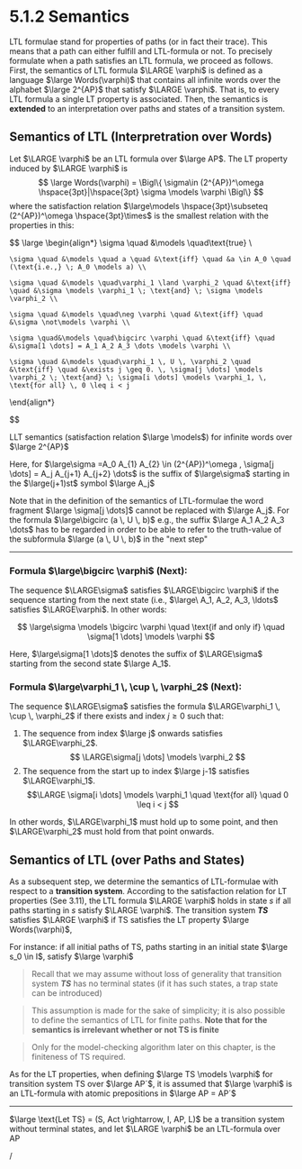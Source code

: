 # 5.1.2 Semantics

LTL formulae stand for properties of paths (or in fact their trace). This means that a path can either fulfill and LTL-formula or not. To precisely formulate when a path satisfies an LTL formula, we proceed as follows. First, the semantics of LTL formula $\LARGE \varphi$ is defined as a language $\large Words(\varphi)$ that contains all infinite words over the alphabet $\large 2^{AP}$ that satisfy $\LARGE \varphi$. That is, to every LTL formula a single LT property is associated. Then, the semantics is **extended** to an interpretation over paths and states of a transition system. 

## Semantics of LTL (Interpretration over Words)

Let $\LARGE \varphi$ be an LTL formula over $\large AP$. The LT property induced by $\LARGE \varphi$ is 
$$
\large Words(\varphi) = \Bigl\{  \sigma\in (2^{AP})^\omega \hspace{3pt}|\hspace{3pt} \sigma \models \varphi \Bigl\}  $$
where the satisfaction relation $\large\models \hspace{3pt}\subseteq (2^{AP})^\omega \hspace{3pt}\times$ is the smallest relation with the properties in this:

$$
\large
\begin{align*}
    \sigma \quad &\models \quad\text{true} \\
    
    \sigma \quad &\models \quad a \quad &\text{iff} \quad &a \in A_0 \quad (\text{i.e.,} \; A_0 \models a) \\
    
    \sigma \quad &\models \quad\varphi_1 \land \varphi_2 \quad &\text{iff} \quad &\sigma \models \varphi_1 \; \text{and} \; \sigma \models \varphi_2 \\
    
    \sigma \quad &\models \quad\neg \varphi \quad &\text{iff} \quad &\sigma \not\models \varphi \\
    
    \sigma \quad&\models \quad\bigcirc \varphi \quad &\text{iff} \quad &\sigma[1 \dots] = A_1 A_2 A_3 \dots \models \varphi \\
    
    \sigma \quad &\models \quad\varphi_1 \, U \, \varphi_2 \quad &\text{iff} \quad &\exists j \geq 0. \, \sigma[j \dots] \models \varphi_2 \; \text{and} \; \sigma[i \dots] \models \varphi_1, \, \text{for all} \, 0 \leq i < j
\end{align*}


$$


LLT semantics (satisfaction relation $\large \models$) for infinite words over $\large 2^{AP}$

Here, for $\large\sigma =A_0 A_{1} A_{2} \in (2^{AP})^\omega , \sigma[j \dots] = A_j A_{j+1} A_{j+2} \dots$ is the suffix of $\large\sigma$ starting in the $\large(j+1)st$ symbol $\large A_j$ 

Note that in the definition of the semantics of LTL-formulae the word fragment $\large \sigma[j \dots]$ cannot be replaced with $\large A_j$. For the formula $\large\bigcirc (a \, U \, b)$  e.g., the suffix $\large A_1 A_2 A_3 \dots$  has to be regarded in order to be able to refer to the truth-value of the subformula $\large (a \, U \, b)$ in the "next step" 


---

### Formula $\large\bigcirc \varphi$ (Next):

The sequence $\LARGE\sigma$ satisfies $\LARGE\bigcirc \varphi$ if the sequence starting from the next state (i.e., $\large\ A_1, A_2, A_3, \ldots$ satisfies $\LARGE\varphi$. In other words:

$$
\large\sigma \models \bigcirc \varphi \quad \text{if and only if} \quad \sigma[1 \dots] \models \varphi
$$

Here, $\large\sigma[1 \dots]$ denotes the suffix of $\LARGE\sigma$ starting from the second state $\large A_1$.

### Formula $\large\varphi_1 \, \cup \, \varphi_2$ (Next):

The sequence $\LARGE\sigma$ satisfies the formula $\LARGE\varphi_1 \, \cup \, \varphi_2$ if there exists and index $j \geq 0$ such that:

1. The sequence from index $\large j$ onwards satisfies $\LARGE\varphi_2$.
$$
\LARGE\sigma[j \dots] \models \varphi_2
$$
2. The sequence from the start up to index $\large j-1$ satisfies $\LARGE\varphi_1$.
$$\LARGE \sigma[i \dots] \models \varphi_1 \quad \text{for all} \quad 0 \leq i < j $$

In other words, $\LARGE\varphi_1$ must hold up to some point, and then $\LARGE\varphi_2$ must hold from that point onwards.


## Semantics of LTL (over Paths and States)

As a subsequent step, we determine the semantics of LTL-formulae with respect to a **transition system**. According to the satisfaction relation for LT properties (See 3.11), the LTL formula  $\LARGE \varphi$ holds in state *s* if all paths starting in *s* satisfy $\LARGE \varphi$. The transition system ***TS*** satisfies $\LARGE \varphi$ if TS satisfies the LT property $\large Words(\varphi)$,

For instance: if all initial paths of TS, paths starting in an initial state $\large s_0 \in I$, satisfy $\large \varphi$ 

> Recall that we may assume without loss of generality that transition system ***TS*** has no terminal states (if it has such states, a trap state can be introduced)

> This assumption is made for the sake of simplicity; it is also possible to define the semantics of LTL for finite paths. **Note that for the semantics is irrelevant whether or not TS is finite**

>Only for the model-checking algorithm later on this chapter, is the finiteness of TS required.

As for the LT properties, when defining $\large TS \models \varphi$ for transition system TS over $\large AP´$, it is assumed that $\large \varphi$ is an LTL-formula with atomic prepositions in $\large AP = AP´$ 


---

$\large \text{Let TS} = (S, Act \rightarrow, I, AP, L)$ be a transition system without terminal states, and let $\LARGE \varphi$ be an LTL-formula over AP

/